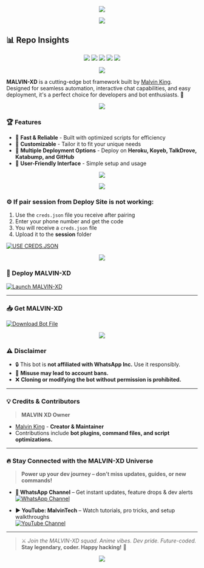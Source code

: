 <p align="center">
  <img src="https://i.imgur.com/LyHic3i.gif" />
</p>

<p align="center">
  <img src="https://files.catbox.moe/2prjby.jpg" />
</p>

## 📊 Repo Insights

<p align="center">
  <img src="https://img.shields.io/github/forks/XdKing2/MALVIN-XD?style=flat&color=6A1B9A&logo=github&logoColor=white&label=Forks" />
  <img src="https://img.shields.io/github/followers/XdKing2?style=flat&color=E91E63&logo=github&logoColor=white&label=Followers" />
  <img src="https://img.shields.io/github/last-commit/XdKing2/MALVIN-XD?style=flat&color=FF5252&logo=git&logoColor=white&label=Last%20Commit" />
  <img src="https://img.shields.io/github/repo-size/XdKing2/MALVIN-XD?style=flat&color=FF7043&logo=database&logoColor=white&label=Repo%20Size" />
  <img src="https://img.shields.io/github/package-json/v/XdKing2/MALVIN-XD?style=flat&color=FFEB3B&logo=npm&logoColor=black&label=Version" />
</p>

<p align="center">
  <img src="https://i.imgur.com/LyHic3i.gif" />
</p>

**MALVIN-XD** is a cutting-edge bot framework built by [Malvin King](https://github.com/XdKing2).  
Designed for seamless automation, interactive chat capabilities, and easy deployment, it's a perfect choice for developers and bot enthusiasts. 🚀

<p align="center">
  <img src="https://i.imgur.com/LyHic3i.gif" />
</p>

### 🏆 Features

- 🚀 **Fast & Reliable** - Built with optimized scripts for efficiency  
- 🎨 **Customizable** - Tailor it to fit your unique needs  
- 🔄 **Multiple Deployment Options** - Deploy on **Heroku, Koyeb, TalkDrove, Katabump, and GitHub**  
- 📌 **User-Friendly Interface** - Simple setup and usage  

<p align="center">
  <a href="https://github.com/XdKing2/MALVIN-XD/fork">
    <img src="https://img.shields.io/badge/Fork-MALVIN--XD-%2393FF005C?style=for-the-badge&logo=github&logoColor=white" />
  </a>
</p>

<p align="center">
  <img src="https://i.imgur.com/LyHic3i.gif" />
</p>

### ⚙️ If pair session from Deploy Site is not working:

1. Use the `creds.json` file you receive after pairing  
2. Enter your phone number and get the code  
3. You will receive a `creds.json` file  
4. Upload it to the **session** folder

[![USE CREDS.JSON](https://img.shields.io/badge/creds-Pair-%2393FF005C?style=for-the-badge&logo=github&logoColor=white)](https://sahas-md-pair-web-ibx9.onrender.com/)

<p align="center">
  <img src="https://i.imgur.com/LyHic3i.gif" />
</p>

### 🚀 Deploy MALVIN-XD

[![Launch MALVIN-XD](https://img.shields.io/badge/Launch-MALVIN--XD-%23FF005C?style=for-the-badge&logo=githubactions&logoColor=white)](https://malvin-pair-j60i.onrender.com/)

---

### 📥 Get MALVIN-XD

[![Download Bot File](https://img.shields.io/badge/Download%20Bot-file-FF009D?style=for-the-badge&logo=github&logoColor=white)](https://github.com/XdKing2/MALVIN-XD/archive/refs/heads/main.zip)

<p align="center">
  <img src="https://i.imgur.com/LyHic3i.gif" />
</p>

### ⚠️ Disclaimer

- 🔒 This bot is **not affiliated with WhatsApp Inc.** Use it responsibly.  
- 🚨 **Misuse may lead to account bans.**  
- ❌ **Cloning or modifying the bot without permission is prohibited.**

---

### 💡 Credits & Contributors

> **MALVIN XD Owner**  
- [Malvin King](https://github.com/XdKing2) - **Creator & Maintainer**  
- Contributions include **bot plugins, command files, and script optimizations.**

---

### 🔥 Stay Connected with the MALVIN-XD Universe

> **Power up your dev journey – don’t miss updates, guides, or new commands!**

- **📢 WhatsApp Channel** – Get instant updates, feature drops & dev alerts  
  [![WhatsApp Channel](https://img.shields.io/badge/Join%20WhatsApp-Channel-25D366?style=for-the-badge&logo=whatsapp&logoColor=white)](https://whatsapp.com/channel/0029VbA6MSYJUM2TVOzCSb2A)  

- **▶️ YouTube: MalvinTech** – Watch tutorials, pro tricks, and setup walkthroughs  
  [![YouTube Channel](https://img.shields.io/badge/Subscribe-YouTube-FF0000?style=for-the-badge&logo=youtube&logoColor=white)](https://youtube.com/@malvintech2)

---

> ⚔️ *Join the MALVIN-XD squad. Anime vibes. Dev pride. Future-coded.*  
**Stay legendary, coder. Happy hacking!** 🚀

<p align="center">
  <img src="https://i.imgur.com/LyHic3i.gif" />
</p>
